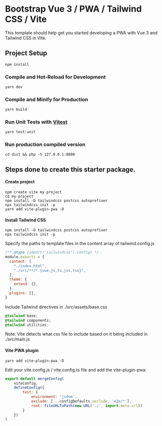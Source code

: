# Bootstrap Vue 3 / PWA / Tailwind CSS / Vite

This template should help get you started developing a PWA with Vue 3 and Tailwind CSS in Vite.

## Project Setup

```sh
npm install
```

### Compile and Hot-Reload for Development

```sh
yarn dev
```

### Compile and Minify for Production

```sh
yarn build
```

### Run Unit Tests with [Vitest](https://vitest.dev/)

```sh
yarn test:unit
```

### Run production compiled version
```
cd dist && php -S 127.0.0.1:8000
```

## Steps done to create this starter package.

#### Create project
```
npm create vite my-project
cd my-project
npm install -D tailwindcss postcss autoprefixer
npx tailwindcss init -p
yarn add vite-plugin-pwa -D
```

####  Install Tailwind CSS
```
npm install -D tailwindcss postcss autoprefixer
npx tailwindcss init -p
```

Specify the paths to template files in the content array of tailwind.config.js
```js
/** @type {import('tailwindcss').Config} */
module.exports = {
  content: [
    "./index.html",
    "./src/**/*.{vue,js,ts,jsx,tsx}",
  ],
  theme: {
    extend: {},
  },
  plugins: [],
}
```

Include Tailwind directives in ./src/assets/base.css
```css
@tailwind base;
@tailwind components;
@tailwind utilities;
```

Note: Vite detects what css file to include based on it being included in ./src/main.js

####  Vite PWA plugin
```
yarn add vite-plugin-pwa -D
```

Edit your vite.config.js / vite.config.ts file and add the vite-plugin-pwa:
```js
export default mergeConfig(
    viteConfig,
    defineConfig({
        test: {
            environment: 'jsdom',
            exclude: [...configDefaults.exclude, 'e2e/*'],
            root: fileURLToPath(new URL('./', import.meta.url))
        }
    })
)
```
